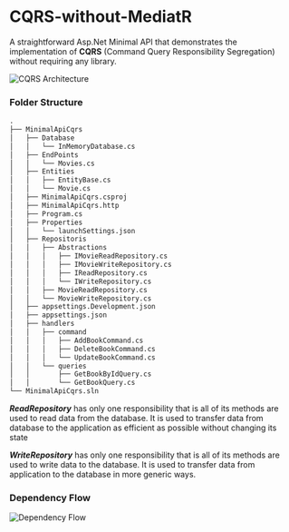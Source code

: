 # CQRS-without-MediatR

A straightforward Asp.Net Minimal API that demonstrates the implementation of **CQRS** (Command Query Responsibility Segregation) without requiring any library.

![CQRS Architecture](https://github.com/user-attachments/assets/8e889640-63b5-4873-a91e-737aa115a5a3)


### Folder Structure
```md
.
├── MinimalApiCqrs
│   ├── Database
│   │   └── InMemoryDatabase.cs
│   ├── EndPoints
│   │   └── Movies.cs
│   ├── Entities
│   │   ├── EntityBase.cs
│   │   └── Movie.cs
│   ├── MinimalApiCqrs.csproj
│   ├── MinimalApiCqrs.http
│   ├── Program.cs
│   ├── Properties
│   │   └── launchSettings.json
│   ├── Repositoris
│   │   ├── Abstractions
│   │   │   ├── IMovieReadRepository.cs
│   │   │   ├── IMovieWriteRepository.cs
│   │   │   ├── IReadRepository.cs
│   │   │   └── IWriteRepository.cs
│   │   ├── MovieReadRepository.cs
│   │   └── MovieWriteRepository.cs
│   ├── appsettings.Development.json
│   ├── appsettings.json
│   ├── handlers
│   │   ├── command
│   │   │   ├── AddBookCommand.cs
│   │   │   ├── DeleteBookCommand.cs
│   │   │   └── UpdateBookCommand.cs
│   │   └── queries
│   │       ├── GetBookByIdQuery.cs
│   │       └── GetBookQuery.cs
└── MinimalApiCqrs.sln

```

***ReadRepository*** has only one responsibility that is all of its methods are used to read data from the database.
It is used to transfer data from database to the application as efficient as possible without changing its state

***WriteRepository*** has only one responsibility that is all of its methods are used to write data to the database.
It is used to transfer data from application to the database in more generic ways. 


### Dependency Flow
![Dependency Flow](https://github.com/user-attachments/assets/8c1ca414-d653-4500-8c23-047a80972ce9)
